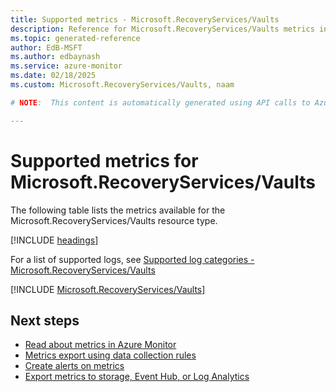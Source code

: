```yaml
---
title: Supported metrics - Microsoft.RecoveryServices/Vaults
description: Reference for Microsoft.RecoveryServices/Vaults metrics in Azure Monitor.
ms.topic: generated-reference
author: EdB-MSFT
ms.author: edbaynash
ms.service: azure-monitor
ms.date: 02/18/2025
ms.custom: Microsoft.RecoveryServices/Vaults, naam

# NOTE:  This content is automatically generated using API calls to Azure. Any edits made on these files will be overwritten in the next run of the script. 

---
```


  
# Supported metrics for Microsoft.RecoveryServices/Vaults
  
The following table lists the metrics available for the Microsoft.RecoveryServices/Vaults resource type.  
  
  
[!INCLUDE [headings](~/reusable-content/ce-skilling/azure/includes/azure-monitor/reference/metrics/metrics-headings.md)]  
  
  
  
For a list of supported logs, see [Supported log categories - Microsoft.RecoveryServices/Vaults](../supported-logs/microsoft-recoveryservices-vaults-logs.md)  
  
 

[!INCLUDE [Microsoft.RecoveryServices/Vaults](~/reusable-content/ce-skilling/azure/includes/azure-monitor/reference/metrics/microsoft-recoveryservices-vaults-metrics-include.md)]  



## Next steps

- [Read about metrics in Azure Monitor](/azure/azure-monitor/data-platform)
- [Metrics export using data collection rules](/azure/azure-monitor/essentials/data-collection-metrics)
- [Create alerts on metrics](/azure/azure-monitor/alerts/alerts-overview)
- [Export metrics to storage, Event Hub, or Log Analytics](/azure/azure-monitor/essentials/platform-logs-overview)
